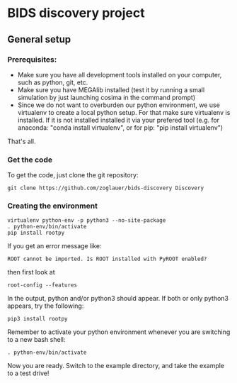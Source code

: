 # BIDS discovery project 

## General setup


### Prerequisites:

* Make sure you have all development tools installed on your computer, such as python, git, etc.
* Make sure you have MEGAlib installed (test it by running a small simulation by just launching cosima in the command prompt)
* Since we do not want to overburden our python environment, we use virtualenv to create a local python setup. For that make sure virtualenv is installed. If it is not installed installed it via your prefered tool (e.g. for anaconda: "conda install virtualenv", or for pip: "pip install virtualenv")

That's all.


### Get the code


To get the code, just clone the git repository:
```
git clone https://github.com/zoglauer/bids-discovery Discovery
```

### Creating the environment

```
virtualenv python-env -p python3 --no-site-package
. python-env/bin/activate
pip install rootpy
```
If you get an error message like:
```
ROOT cannot be imported. Is ROOT installed with PyROOT enabled?
```
then first look at 
```
root-config --features
```
In the output, python and/or python3 should appear. If both or only python3 appears, try the following: 
```
pip3 install rootpy
```



Remember to activate your python environment whenever you are switching to a new bash shell:
```
. python-env/bin/activate
```

Now you are ready. Switch to the example directory, and take the example to a test drive!
